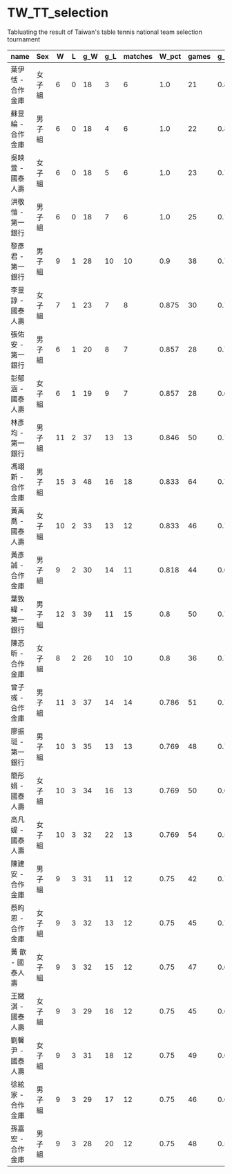 # TW_TT_selection
Tabluating the result of Taiwan's table tennis national team selection tournament


| name              | Sex    | W  | L | g_W | g_L | matches | W_pct | games | g_W_pct | selection   |
|-------------------|--------|----|---|-----|-----|---------|-------|-------|---------|-------------|
| 葉伊恬 - 合作金庫 | 女子組 | 6  | 0 | 18  | 3   | 6       | 1.0   | 21    | 0.857   | 第1次賽入選 |
| 蘇昱綸 - 合作金庫 | 男子組 | 6  | 0 | 18  | 4   | 6       | 1.0   | 22    | 0.818   | 第1次賽入選 |
| 吳映萱 - 國泰人壽 | 女子組 | 6  | 0 | 18  | 5   | 6       | 1.0   | 23    | 0.783   | 第1次賽入選 |
| 洪敬愷 - 第一銀行 | 男子組 | 6  | 0 | 18  | 7   | 6       | 1.0   | 25    | 0.72    | 第1次賽入選 |
| 黎彥君 - 第一銀行 | 男子組 | 9  | 1 | 28  | 10  | 10      | 0.9   | 38    | 0.737   | 第2次賽入選 |
| 李昱諄 - 國泰人壽 | 女子組 | 7  | 1 | 23  | 7   | 8       | 0.875 | 30    | 0.767   | 第2次賽入選 |
| 張佑安 - 第一銀行 | 男子組 | 6  | 1 | 20  | 8   | 7       | 0.857 | 28    | 0.714   | 第2次賽入選 |
| 彭郁涵 - 國泰人壽 | 女子組 | 6  | 1 | 19  | 9   | 7       | 0.857 | 28    | 0.679   | 第2次賽入選 |
| 林彥均 - 第一銀行 | 男子組 | 11 | 2 | 37  | 13  | 13      | 0.846 | 50    | 0.74    | 第3次賽入選 |
| 馮翊新 - 合作金庫 | 男子組 | 15 | 3 | 48  | 16  | 18      | 0.833 | 64    | 0.75    |             |
| 黃禹喬 - 國泰人壽 | 女子組 | 10 | 2 | 33  | 13  | 12      | 0.833 | 46    | 0.717   | 第3次賽入選 |
| 黃彥誠 - 合作金庫 | 男子組 | 9  | 2 | 30  | 14  | 11      | 0.818 | 44    | 0.682   | 第3次賽入選 |
| 葉致緯 - 第一銀行 | 男子組 | 12 | 3 | 39  | 11  | 15      | 0.8   | 50    | 0.78    |             |
| 陳忞昕 - 合作金庫 | 女子組 | 8  | 2 | 26  | 10  | 10      | 0.8   | 36    | 0.722   | 第3次賽入選 |
| 曾子彧 - 合作金庫 | 男子組 | 11 | 3 | 37  | 14  | 14      | 0.786 | 51    | 0.725   |             |
| 廖振珽 - 第一銀行 | 男子組 | 10 | 3 | 35  | 13  | 13      | 0.769 | 48    | 0.729   |             |
| 簡彤娟 - 國泰人壽 | 女子組 | 10 | 3 | 34  | 16  | 13      | 0.769 | 50    | 0.68    |             |
| 高凡媞 - 國泰人壽 | 女子組 | 10 | 3 | 32  | 22  | 13      | 0.769 | 54    | 0.593   |             |
| 陳建安 - 合作金庫 | 男子組 | 9  | 3 | 31  | 11  | 12      | 0.75  | 42    | 0.738   |             |
| 蔡昀恩 - 合作金庫 | 女子組 | 9  | 3 | 32  | 13  | 12      | 0.75  | 45    | 0.711   |             |
| 黃 歆 - 國泰人壽  | 女子組 | 9  | 3 | 32  | 15  | 12      | 0.75  | 47    | 0.681   |             |
| 王媺淇 - 國泰人壽 | 女子組 | 9  | 3 | 29  | 16  | 12      | 0.75  | 45    | 0.644   |             |
| 劉馨尹 - 國泰人壽 | 女子組 | 9  | 3 | 31  | 18  | 12      | 0.75  | 49    | 0.633   |             |
| 徐絃家 - 合作金庫 | 男子組 | 9  | 3 | 29  | 17  | 12      | 0.75  | 46    | 0.63    |             |
| 孫嘉宏 - 合作金庫 | 男子組 | 9  | 3 | 28  | 20  | 12      | 0.75  | 48    | 0.583   |             |